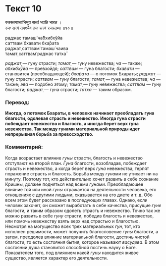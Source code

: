 # Текст 10

रजस्तमश्चाभिभूय सत्त्वं भवति भारत ।  
रजः सत्त्वं तमश्चैव तमः सत्त्वं रजस्तथा ॥१०॥

раджас тамаш́ ча̄бхибхӯйа  
саттвам̇ бхавати бха̄рата  
раджат̣ саттвам̇ тамаш́ чаива  
тамат̣ саттвам̇ раджас татха̄

_раджат̣_ — гуну страсти; _тамат̣_ — гуну невежества; _ча_ — также; _абхибхӯйа_ — превзойдя; _саттвам_ — гуна благости; _бхавати_ — становится (преобладающей); _бха̄рата_ — о потомок Бхараты; _раджат̣_ — гуну страсти; _саттвам_ — гуну благости; _тамат̣_ — гуна невежества; _ча_ — также; _эва_ — подобно этому; _тамат̣_ — гуну невежества; _саттвам_ — гуну благости; _раджат̣_ — гуна страсти; _татха̄_ — таким образом.

### Перевод:

**Иногда, о потомок Бхараты, в человеке начинает преобладать гуна благости, одолевая страсть и невежество. Иногда гуна страсти побеждает невежество и благость, а иногда берет верх гуна невежества. Так между гунами материальной природы идет непрерывная борьба за превосходство.**

### Комментарий:

Когда возрастает влияние _гуны_ страсти, благость и невежество отступают на второй план. _Гуна_ благости, возобладав, побеждает страсть и невежество, а когда берет верх _гуна_ невежества, терпят поражение страсть и благость. Борьба между _гунами_ не утихает ни на минуту. Поэтому тот, кто действительно хочет развить в себе сознание Кришны, должен подняться над всеми _гунами_. Преобладающее влияние той или иной _гуны_ отражается на деятельности человека, его отношениях с другими людьми, сказывается на его диете и т. д. Обо всем этом будет рассказано в последующих главах. Однако, если человек захочет, он сможет выработать в себе качества, присущие _гуне_ благости, и таким образом одолеть страсть и невежество. Точно так же можно развить в себе _гуну_ страсти, победив благость и невежество, или помочь невежеству взять верх над страстью и благостью. Несмотря на могущество всех трех материальных _гун,_ тот, кто исполнен решимости, может получить благословение _гуны_ благости, а затем, преодолев влияние материальной благости, достичь чистой благости, то есть состояния бытия, которое называют _васудева_. В этом состоянии душа становится способной постичь науку о Боге. Показателем того, под влиянием какой _гуны_ находится живое существо, является характер его деятельности.